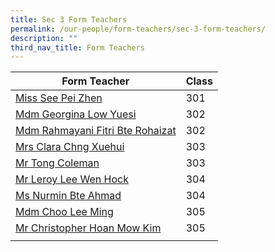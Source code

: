 ```yaml
---
title: Sec 3 Form Teachers
permalink: /our-people/form-teachers/sec-3-form-teachers/
description: ""
third_nav_title: Form Teachers
---
```

| Form Teacher | Class| 
| -------- | -------- | 
|[Miss See Pei Zhen](mailto:see_pei_zhen@schools.gov.sg)|301
|[Mdm Georgina Low Yuesi](mailto:Low_Yuesi_Georgina@schools.gov.sg)|302
|[Mdm Rahmayani Fitri Bte Rohaizat](mailto:rahmayani_fitri_rohaizat@schools.gov.sg)|302
|[Mrs Clara Chng Xuehui](mailto:ong_xuehui_clara@schools.gov.sg)|303
|[Mr Tong Coleman](mailto:Tong_Coleman@schools.gov.sg)|303
|[Mr Leroy Lee Wen Hock](mailto:lee_wen_hock_leroy@schools.gov.sg)|304
|[Ms Nurmin Bte Ahmad](mailto:nurmin_ahmad@schools.gov.sg)|304
|[Mdm Choo Lee Ming](mailto:choo_lee_ming@schools.gov.sg)|305
|[Mr Christopher Hoan Mow Kim](mailto:hoan_mow_kim@schools.gov.sg)|305
||